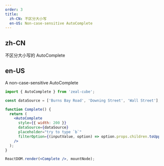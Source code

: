 ```yaml
---
order: 3
title:
  zh-CN: 不区分大小写
  en-US: Non-case-sensitive AutoComplete
---
```


## zh-CN

不区分大小写的 AutoComplete

## en-US

A non-case-sensitive AutoComplete

````jsx
import { AutoComplete } from 'zeal-cube';

const dataSource = ['Burns Bay Road', 'Downing Street', 'Wall Street'];

function Complete() {
  return (
    <AutoComplete
      style={{ width: 200 }}
      dataSource={dataSource}
      placeholder="try to type `b`"
      filterOption={(inputValue, option) => option.props.children.toUpperCase().indexOf(inputValue.toUpperCase()) !== -1}
    />
  );
}

ReactDOM.render(<Complete />, mountNode);
````
